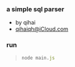 ### a simple sql parser
- by qihai
- qihaiqh@iCloud.com

### run
> ```javascript
> node main.js
> ```

